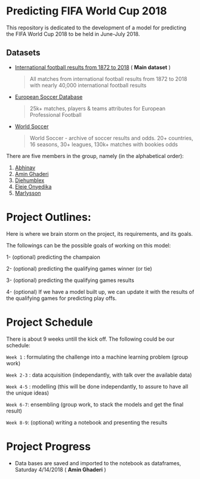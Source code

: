 # Predicting FIFA World Cup 2018

This repository is dedicated to the development of a model for predicting the FIFA World Cup 2018 to be held in June-July 2018.

## Datasets

- [International football results from 1872 to 2018](https://www.kaggle.com/martj42/international-football-results-from-1872-to-2017/data) ( **Main dataset** )
    > All matches from international football results from 1872 to 2018 with nearly 40,000 international football results
-  [European Soccer Database](https://www.kaggle.com/hugomathien/soccer)
    > 25k+ matches, players & teams attributes for European Professional Football
- [World Soccer](https://www.kaggle.com/sashchernuh/european-football/data)
    > World Soccer - archive of soccer results and odds. 20+ countries, 16 seasons, 30+ leagues, 130k+ matches with bookies odds


There are five members in the group, namely (in the alphabetical order):

1. [Abhinav](https://github.com/abhinavralhan)
2. [Amin Ghaderi](https://github.com/amnghd)
3. [Diehumblex]()
4. [Eleje Onyedika]()
5. [Marlysson](https://github.com/Marlysson)

# Project Outlines:

Here is where we brain storm on the project, its requirements, and its goals.

The followings can be the possible goals of working on this model:

1- (optional) predicting the champaion

2- (optional) predicting the qualifying games winner (or tie)

3- (optional) predicting the qualifying games results

4- (optional) If we have a model built up, we can update it with the results of the qualifying games for predicting play offs.


# Project Schedule

There is about 9 weeks untill the kick off.
The following could be our schedule:

``Week 1`` : formulating the challenge into a machine learning problem (group work)

``Week 2-3`` : data acquisition (independantly, with talk over the available data)

``Week 4-5`` : modelling (this will be done independantly, to assure to have all the unique ideas)

``Week 6-7``: ensembling (group work, to stack the models and get the final result)

``Week 8-9``: (optional) writing a notebook and presenting the results


# Project Progress

- Data bases are saved and imported to the notebook as dataframes, Saturday 4/14/2018 ( **Amin Ghaderi** )
